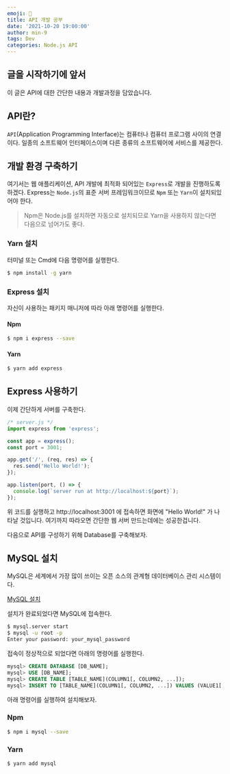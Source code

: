 ```yaml
---
emoji: 📡
title: API 개발 공부
date: '2021-10-20 19:00:00'
author: min-9
tags: Dev
categories: Node.js API
---
```


## 글을 시작하기에 앞서

이 글은 API에 대한 간단한 내용과 개발과정을 담았습니다.

## API란?

`API`(Application Programming Interface)는 컴퓨터나 컴퓨터 프로그램 사이의 연결이다. 일종의 소프트웨어 인터페이스이며 다른 종류의 소프트웨어에 서비스를 제공한다.

## 개발 환경 구축하기

여기서는 웹 애플리케이션, API 개발에 최적화 되어있는 `Express`로 개발을 진행하도록 하겠다.
Express는 `Node.js`의 표준 서버 프레임워크이므로 `Npm` 또는 `Yarn`이 설치되있어야 한다.

> Npm은 Node.js를 설치하면 자동으로 설치되므로 Yarn을 사용하지 않는다면 다음으로 넘어가도 좋다.

### Yarn 설치

터미널 또는 Cmd에 다음 명령어를 실행한다.

```bash
$ npm install -g yarn
```

### Express 설치

자신이 사용하는 패키지 매니저에 따라 아래 명령어를 실행한다.

#### Npm

```bash
$ npm i express --save
```

#### Yarn

```bash
$ yarn add express
```

## Express 사용하기

이제 간단하게 서버를 구축한다.

```js
/* server.js */
import express from 'express';

const app = express();
const port = 3001;

app.get('/', (req, res) => {
  res.send('Hello World!');
});

app.listen(port, () => {
  console.log(`server run at http://localhost:${port}`);
});
```

위 코드를 실행하고 http://localhost:3001 에 접속하면 화면에 "Hello World!" 가 나타날 것입니다.
여기까지 따라오면 간단한 웹 서버 만드는데에는 성공한겁니다.

다음으로 API를 구성하기 위해 Database를 구축해보자.

## MySQL 설치

MySQL은 세계에서 가장 많이 쓰이는 오픈 소스의 관계형 데이터베이스 관리 시스템이다.

[MySQL 설치](https://www.google.com/search?q=mysql+설치)

설치가 완료되었다면 MySQL에 접속한다.

```bash
$ mysql.server start
$ mysql -u root -p
Enter your password: your_mysql_password
```

접속이 정상적으로 되었다면 아래의 명령어를 실행한다.

```sql
mysql> CREATE DATABASE [DB_NAME];
mysql> USE [DB_NAME];
mysql> CREATE TABLE [TABLE_NAME](COLUMN1[, COLUMN2, ...]);
mysql> INSERT TO [TABLE_NAME](COLUMN1[, COLUMN2, ...]) VALUES (VALUE1[, VALUE2, ...]);
```

아래 명령어를 실행하여 설치해보자.

### Npm

```bash
$ npm i mysql --save
```

### Yarn

```bash
$ yarn add mysql
```

```toc

```
